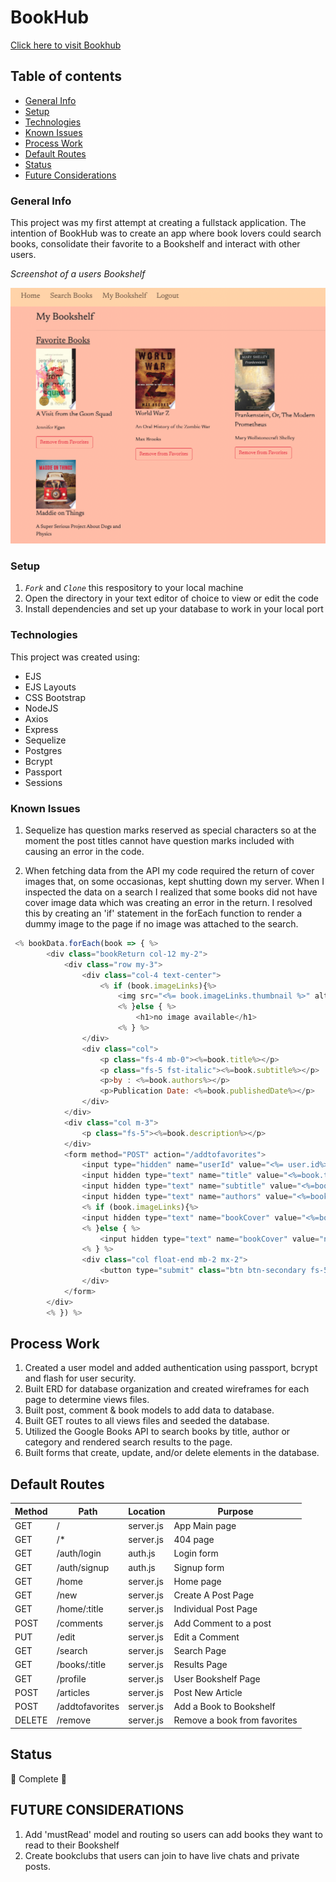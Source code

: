 # BookHub

[Click here to visit Bookhub](https://a-book-hub.herokuapp.com/)

## Table of contents

-   [General Info](general-info)
-   [Setup](#setup)
-   [Technologies](#technologies)
-   [Known Issues](#known-issues)
-   [Process Work](#process-work)
-   [Default Routes](#default-routes)
-   [Status](#status)
-   [Future Considerations](#future-considerations)

### General Info

This project was my first attempt at creating a fullstack application. The intention of BookHub was to create an app where book lovers could search books, consolidate their favorite to a Bookshelf and interact with other users.

_Screenshot of a users Bookshelf_

![bookshelf](/public/assets/bookshelf-screenshot.png)

### Setup

1. _`Fork`_ and _`Clone`_ this respository to your local machine
2. Open the directory in your text editor of choice to view or edit the code
3. Install dependencies and set up your database to work in your local port

### Technologies

This project was created using:

-   EJS
-   EJS Layouts
-   CSS Bootstrap
-   NodeJS
-   Axios
-   Express
-   Sequelize
-   Postgres
-   Bcrypt
-   Passport
-   Sessions

### Known Issues

1. Sequelize has question marks reserved as special characters so at the moment the post titles cannot have question marks included with causing an error in the code.

2. When fetching data from the API my code required the return of cover images that, on some occasionas, kept shutting down my server. When I inspected the data on a search I realized that some books did not have cover image data which was creating an error in the return. I resolved this by creating an 'if' statement in the forEach function to render a dummy image to the page if no image was attached to the search.

```javascript
 <% bookData.forEach(book => { %>
        <div class="bookReturn col-12 my-2">
            <div class="row my-3">
                <div class="col-4 text-center">
                    <% if (book.imageLinks){%>
                        <img src="<%= book.imageLinks.thumbnail %>" alt="Front Cover of <%=book.title%>">
                        <% }else { %>
                            <h1>no image available</h1>
                        <% } %>
                </div>
                <div class="col">
                    <p class="fs-4 mb-0"><%=book.title%></p>
                    <p class="fs-5 fst-italic"><%=book.subtitle%></p>
                    <p>by : <%=book.authors%></p>
                    <p>Publication Date: <%=book.publishedDate%></p>
                </div>
            </div>
            <div class="col m-3">
                <p class="fs-5"><%=book.description%></p>
            </div>
            <form method="POST" action="/addtofavorites">
                <input type="hidden" name="userId" value="<%= user.id%>">
                <input hidden type="text" name="title" value="<%=book.title%>">
                <input hidden type="text" name="subtitle" value="<%=book.subtitle%>">
                <input hidden type="text" name="authors" value="<%=book.authors%>">
                <% if (book.imageLinks){%>
                <input hidden type="text" name="bookCover" value="<%=book.imageLinks.thumbnail %>">
                <% }else { %>
                    <input hidden type="text" name="bookCover" value="null">
                <% } %>
                <div class="col float-end mb-2 mx-2">
                    <button type="submit" class="btn btn-secondary fs-5">Add to Favorites</button>
                </div>
            </form>
        </div>
        <% }) %>
```

## Process Work

1. Created a user model and added authentication using passport, bcrypt and flash for user security.
2. Built ERD for database organization and created wireframes for each page to determine views files.
3. Built post, comment & book models to add data to database.
4. Built GET routes to all views files and seeded the database.
5. Utilized the Google Books API to search books by title, author or category and rendered search results to the page.
6. Built forms that create, update, and/or delete elements in the database.

## Default Routes

| Method | Path            | Location  | Purpose                      |
| ------ | --------------- | --------- | ---------------------------- |
| GET    | /               | server.js | App Main page                |
| GET    | /\*             | server.js | 404 page                     |
| GET    | /auth/login     | auth.js   | Login form                   |
| GET    | /auth/signup    | auth.js   | Signup form                  |
| GET    | /home           | server.js | Home page                    |
| GET    | /new            | server.js | Create A Post Page           |
| GET    | /home/:title    | server.js | Individual Post Page         |
| POST   | /comments       | server.js | Add Comment to a post        |
| PUT    | /edit           | server.js | Edit a Comment               |
| GET    | /search         | server.js | Search Page                  |
| GET    | /books/:title   | server.js | Results Page                 |
| GET    | /profile        | server.js | User Bookshelf Page          |
| POST   | /articles       | server.js | Post New Article             |
| POST   | /addtofavorites | server.js | Add a Book to Bookshelf      |
| DELETE | /remove         | server.js | Remove a book from favorites |

## Status

🎊 Complete 🎊

## FUTURE CONSIDERATIONS

1. Add 'mustRead' model and routing so users can add books they want to read to their Bookshelf
2. Create bookclubs that users can join to have live chats and private posts.
